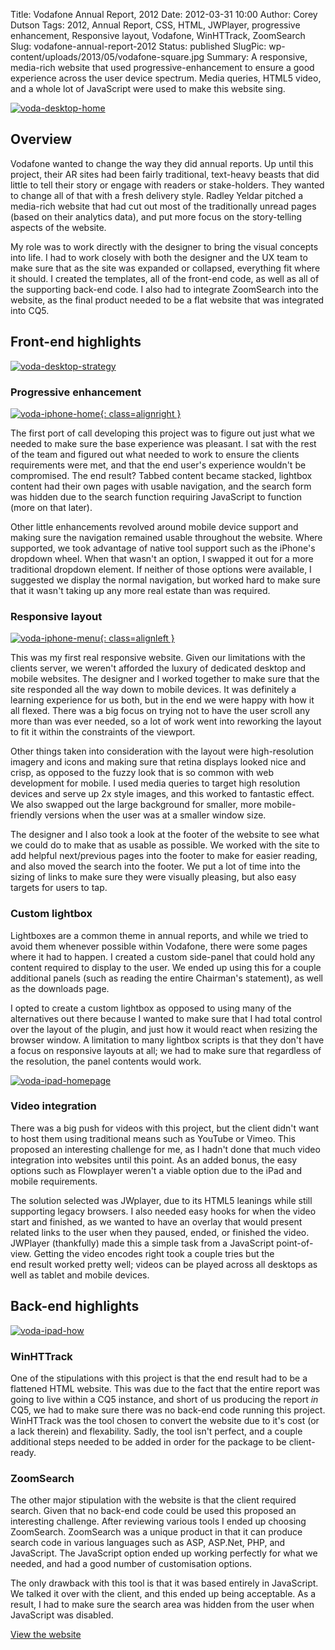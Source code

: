 Title: Vodafone Annual Report, 2012
Date: 2012-03-31 10:00
Author: Corey Dutson
Tags: 2012, Annual Report, CSS, HTML, JWPlayer, progressive enhancement, Responsive layout, Vodafone, WinHTTrack, ZoomSearch
Slug: vodafone-annual-report-2012
Status: published
SlugPic: wp-content/uploads/2013/05/vodafone-square.jpg
Summary: A responsive, media-rich website that used progressive-enhancement to ensure a good experience across the user device spectrum. Media queries, HTML5 video, and a whole lot of JavaScript were used to make this website sing.


[![voda-desktop-home](http://wallofscribbles.com/wp-content/uploads/2013/05/voda-desktop-home.jpg)](http://wallofscribbles.com/wp-content/uploads/2013/05/voda-desktop-home.jpg)

Overview
--------

Vodafone wanted to change the way they did annual reports. Up until this
project, their AR sites had been fairly traditional, text-heavy beasts
that did little to tell their story or engage with readers or
stake-holders. They wanted to change all of that with a fresh delivery
style. Radley Yeldar pitched a media-rich website that had cut out most
of the traditionally unread pages (based on their analytics data), and
put more focus on the story-telling aspects of the website.

My role was to work directly with the designer to bring the visual
concepts into life. I had to work closely with both the designer and the
UX team to make sure that as the site was expanded or collapsed,
everything fit where it should. I created the templates, all of the
front-end code, as well as all of the supporting back-end code. I also
had to integrate ZoomSearch into the website, as the final product
needed to be a flat website that was integrated into CQ5.

Front-end highlights
--------------------

[![voda-desktop-strategy](http://wallofscribbles.com/wp-content/uploads/2013/05/voda-desktop-strategy.jpg)](http://wallofscribbles.com/wp-content/uploads/2013/05/voda-desktop-strategy.jpg)

### Progressive enhancement

[![voda-iphone-home](http://wallofscribbles.com/wp-content/uploads/2013/05/voda-iphone-home.jpg){: class=alignright }](http://wallofscribbles.com/wp-content/uploads/2013/05/voda-iphone-home.jpg)

The first port of call developing this project was to figure out just
what we needed to make sure the base experience was pleasant. I sat with
the rest of the team and figured out what needed to work to ensure the
clients requirements were met, and that the end user's experience
wouldn't be compromised. The end result? Tabbed content became stacked,
lightbox content had their own pages with usable navigation, and the
search form was hidden due to the search function requiring JavaScript
to function (more on that later).

Other little enhancements revolved around mobile device support and
making sure the navigation remained usable throughout the website. Where
supported, we took advantage of native tool support such as the iPhone's
dropdown wheel. When that wasn't an option, I swapped it out for a more
traditional dropdown element. If neither of those options were
available, I suggested we display the normal navigation, but worked hard
to make sure that it wasn't taking up any more real estate than was
required.

### Responsive layout

[![voda-iphone-menu](http://wallofscribbles.com/wp-content/uploads/2013/05/voda-iphone-menu.jpg){: class=alignleft }](http://wallofscribbles.com/wp-content/uploads/2013/05/voda-iphone-menu.jpg)

This was my first real responsive website. Given our limitations with
the clients server, we weren't afforded the luxury of dedicated desktop
and mobile websites. The designer and I worked together to make sure
that the site responded all the way down to mobile devices. It
was definitely a learning experience for us both, but in the end we were
happy with how it all flexed. There was a big focus on trying not to
have the user scroll any more than was ever needed, so a lot of work
went into reworking the layout to fit it within the constraints of the
viewport.

Other things taken into consideration with the layout were
high-resolution imagery and icons and making sure that retina displays
looked nice and crisp, as opposed to the fuzzy look that is so common
with web development for mobile. I used media queries to target high
resolution devices and serve up 2x style images, and this worked to
fantastic effect. We also swapped out the large background for smaller,
more mobile-friendly versions when the user was at a smaller window
size.

The designer and I also took a look at the footer of the website to see
what we could do to make that as usable as possible. We worked with the
site to add helpful next/previous pages into the footer to make for
easier reading, and also moved the search into the footer. We put a lot
of time into the sizing of links to make sure they were visually
pleasing, but also easy targets for users to tap.

### Custom lightbox

Lightboxes are a common theme in annual reports, and while we tried to
avoid them whenever possible within Vodafone, there were some pages
where it had to happen. I created a custom side-panel that could hold
any content required to display to the user. We ended up using this for
a couple additional panels (such as reading the entire Chairman's
statement), as well as the downloads page.

I opted to create a custom lightbox as opposed to using many of the
alternatives out there because I wanted to make sure that I had total
control over the layout of the plugin, and just how it would react when
resizing the browser window. A limitation to many lightbox scripts is
that they don't have a focus on responsive layouts at all; we had to
make sure that regardless of the resolution, the panel contents would
work.

[![voda-ipad-homepage](http://wallofscribbles.com/wp-content/uploads/2013/05/voda-ipad-homepage.jpg)](http://wallofscribbles.com/wp-content/uploads/2013/05/voda-ipad-homepage.jpg)

### Video integration

There was a big push for videos with this project, but the client didn't
want to host them using traditional means such as YouTube or Vimeo. This
proposed an interesting challenge for me, as I hadn't done that much
video integration into websites until this point. As an added bonus, the
easy options such as Flowplayer weren't a viable option due to the iPad
and mobile requirements.

The solution selected was JWplayer, due to its HTML5 leanings while
still supporting legacy browsers. I also needed easy hooks for when the
video start and finished, as we wanted to have an overlay that would
present related links to the user when they paused, ended, or finished
the video. JWPlayer (thankfully) made this a simple task from a
JavaScript point-of-view. Getting the video encodes right took a couple
tries but the end result worked pretty well; videos can be played across
all desktops as well as tablet and mobile devices.

Back-end highlights
-------------------

[![voda-ipad-how](http://wallofscribbles.com/wp-content/uploads/2013/05/voda-ipad-how.jpg)](http://wallofscribbles.com/wp-content/uploads/2013/05/voda-ipad-how.jpg)

### WinHTTrack

One of the stipulations with this project is that the end result had to
be a flattened HTML website. This was due to the fact that the entire
report was going to live within a CQ5 instance, and short of us
producing the report *in* CQ5, we had to make sure there was no back-end
code running this project. WinHTTrack was the tool chosen to convert the
website due to it's cost (or a lack therein) and flexability. Sadly, the
tool isn't perfect, and a couple additional steps needed to be added in
order for the package to be client-ready.

### ZoomSearch

The other major stipulation with the website is that the client required
search. Given that no back-end code could be used this proposed an
interesting challenge. After reviewing various tools I ended up choosing
ZoomSearch. ZoomSearch was a unique product in that it can produce
search code in various languages such as ASP, ASP.Net, PHP, and
JavaScript. The JavaScript option ended up working perfectly for what we
needed, and had a good number of customisation options.

The only drawback with this tool is that it was based entirely in
JavaScript. We talked it over with the client, and this ended up being
acceptable. As a result, I had to make sure the search area was hidden
from the user when JavaScript was disabled.

[View the
website](www.vodafone.com/content/annualreport/annual_report12/index.html "Vodafone Year in review 2012")
